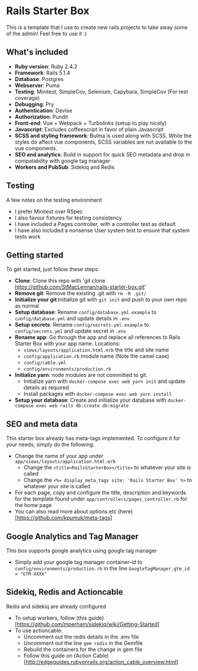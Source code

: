 # Rails Starter Box

This is a template that I use to create new rails projects to take away some of the admin! Feel free to use it :)

## What's included
- **Ruby version**: Ruby 2.4.2
- **Framework**: Rails 5.1.4
- **Database**: Postgres
- **Webserver**: Puma
- **Testing**: Minitest, SimpleCov, Selenium, Capybara, SimpleCov (For test coverage)
- **Debugging**: Pry
- **Authentication**: Devise
- **Authorization**: Pundit
- **Front-end**: Vue + Webpack + Turbolinks (setup to play nicely)
- **Javascript**: Excludes coffeescript in favor of plain Javascript
- **SCSS and styling framework**: Bulma is used along with SCSS. While the styles do affect vue components, SCSS variables are not available to the vue components.
- **SEO and analytics**: Build in support for quick SEO metadata and drop in compatability with google tag manager
- **Workers and PubSub**: Sidekiq and Redis

## Testing
A few notes on the testing environment
- I prefer Minitest over RSpec
- I also favour fixtures for testing consistency
- I have included a Pages controller, with a controller test as default
- I have also included a nonsense User system test to ensure that system tests work

## Getting started
To get started, just follow these steps:
- **Clone**: Clone this repo with 'git clone https://github.com/StMacLennan/rails-starter-box.git'
- **Remove git**: Remove the existing .git with `rm -R .git/`
- **Initialize your git**:Initialize git with `git init` and push to your own repo as normal
- **Setup database**: Rename `config/database.yml.example` to `config/database.yml` and update details in `.env`
- **Setup secrets**: Rename `config/secrets.yml.example` to `config/secrets.yml` and update secret in `.env`
- **Rename app**: Go through the app and replace all references to Rails Starter Box with your app name. Locations:
  - `views/layouts/application.html.erb` the title and site name
  - `config/application.rb` module name (Note the camel case)
  - `config/cable.yml`
  - `config/environments/production.rb`
- **Initialize yarn**: node modules are not committed to git.
  - Initialize yarn with `docker-compose exec web yarn init` and update details as required
  - Install packages with `docker-compose exec web yarn install`
- **Setup your database**: Create and initialize your database with `docker-compose exec web rails db:create db:migrate`

## SEO and meta data
This starter box already has meta-tags implemented. To configure it for your needs, simply do the following:
- Change the name of your app under `app/views/layouts/application.html.erb`
  - Change the `<title>RailsStarterBox</title>` to whatever your site is called
  - Change the `<%= display_meta_tags site: 'Rails Starter Box' %>` to whatever your site is called
- For each page, copy and configure the title, description and keywords for the template found under `app/controllers/pages_controller.rb` for the home page
- You can also read more about options etc (here)[https://github.com/kpumuk/meta-tags]

## Google Analytics and Tag Manager
This box supports google analytics using google tag manager
- Simply add your google tag manager container-id to `config/environments/production.rb` in the line `GoogleTagManager.gtm_id = "GTM-XXXX"`

## Sidekiq, Redis and Actioncable
Redis and sidekiq are already configured
- To setup workers, follow (this guide)[https://github.com/mperham/sidekiq/wiki/Getting-Started]
- To use actioncable:
  - Uncomment out the redis details in the .env file
  - Uncomment out the line `gem redis` in the Gemfile
  - Rebuild the containers for the change in gem file
  - Follow this guide on (Action Cable)[http://edgeguides.rubyonrails.org/action_cable_overview.html]
